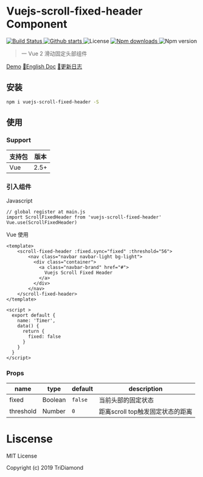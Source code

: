 # Vuejs-scroll-fixed-header Component

<p>
    <a href="https://circleci.com/gh/TriDiamond/vuejs-scroll-fixed-header/tree/master">
      <img src="https://img.shields.io/circleci/project/github/TriDiamond/vuejs-scroll-fixed-header.svg" alt="Build Status">
    </a>
    <a href="https://github.com/TriDiamond/vuejs-scroll-fixed-header/stargazers">
      <img src="https://img.shields.io/github/stars/TriDiamond/vuejs-scroll-fixed-header.svg" alt="Github starts">
    </a>
    <a>
      <img src="https://img.shields.io/github/license/TriDiamond/vuejs-scroll-fixed-header.svg" alt="License">
    </a>
    <a href="https://www.npmjs.com/package/vuejs-scroll-fixed-header">
      <img src="https://img.shields.io/npm/dt/vuejs-scroll-fixed-header.svg" alt="Npm downloads">
    </a>
    <a>
      <img src="https://img.shields.io/npm/v/vuejs-scroll-fixed-header.svg" alt="Npm version">
    </a>
</p>

> 一 Vue 2 滑动固定头部组件

[Demo](https://tridiamond.github.io/vuejs-scroll-fixed-header/)
[📙English Doc](https://github.com/TriDiamond/vuejs-scroll-fixed-header/blob/master/README.md)
[📙更新日志](https://github.com/TriDiamond/vuejs-scroll-fixed-header/blob/master/CHANGELOG.md)

## 安装

``` bash
npm i vuejs-scroll-fixed-header -S
```

## 使用

### Support

| 支持包             | 版本    |
|-------------------|---------|
| Vue               | 2.5+    |


### 引入组件

Javascript

```es6
// global register at main.js
import ScrollFixedHeader from 'vuejs-scroll-fixed-header'
Vue.use(ScrollFixedHeader)
```

Vue 使用

```vue
<template>
    <scroll-fixed-header :fixed.sync="fixed" :threshold="56">
        <nav class="navbar navbar-light bg-light">
          <div class="container">
            <a class="navbar-brand" href="#">
              Vuejs Scroll Fixed Header
            </a>
          </div>
        </nav>
    </scroll-fixed-header>
</template>

<script >
  export default {
    name: 'Timer',
    data() {
      return {
        fixed: false
      }
    }
  }
</script>
```

### Props
| name      | type    | default | description                                               |
|-----------|---------|---------|-----------------------------------------------------------|
| fixed     | Boolean | `false` | 当前头部的固定状态                                          |
| threshold | Number  | `0`     | 距离scroll top触发固定状态的距离                             |

# Liscense
MIT License

Copyright (c) 2019 TriDiamond
